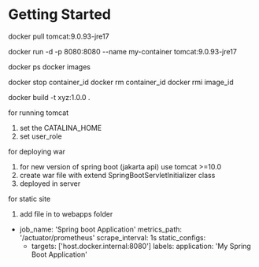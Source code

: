 # Getting Started

docker pull tomcat:9.0.93-jre17

docker run -d -p 8080:8080 --name my-container tomcat:9.0.93-jre17

docker ps
docker images

docker stop container_id
docker rm container_id
docker rmi image_id

docker build -t xyz:1.0.0 .

for running tomcat
1. set the CATALINA_HOME
2. set user_role

for deploying war
1. for new version of spring boot (jakarta api) use tomcat >=10.0
2. create war file with extend SpringBootServletInitializer class
3. deployed in server

for static site
1. add file in to webapps folder


- job_name: 'Spring boot Application'
  metrics_path: '/actuator/prometheus'
  scrape_interval: 1s
  static_configs:
  - targets: ['host.docker.internal:8080']
  labels:
  application: 'My Spring Boot Application'

